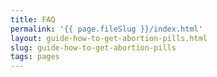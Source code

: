 ```yaml
---
title: FAQ
permalink: '{{ page.fileSlug }}/index.html'
layout: guide-how-to-get-abortion-pills.html
slug: guide-how-to-get-abortion-pills
tags: pages
---
```



